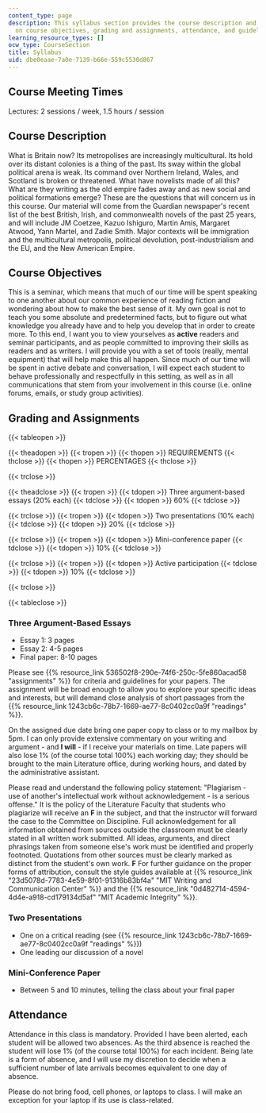 ```yaml
---
content_type: page
description: This syllabus section provides the course description and information
  on course objectives, grading and assignments, attendance, and guidelines for citations.
learning_resource_types: []
ocw_type: CourseSection
title: Syllabus
uid: dbe0eaae-7a0e-7139-b66e-559c5530d867
---
```


Course Meeting Times
--------------------

Lectures: 2 sessions / week, 1.5 hours / session

Course Description
------------------

What is Britain now? Its metropolises are increasingly multicultural. Its hold over its distant colonies is a thing of the past. Its sway within the global political arena is weak. Its command over Northern Ireland, Wales, and Scotland is broken or threatened. What have novelists made of all this? What are they writing as the old empire fades away and as new social and political formations emerge? These are the questions that will concern us in this course. Our material will come from the Guardian newspaper's recent list of the best British, Irish, and commonwealth novels of the past 25 years, and will include JM Coetzee, Kazuo Ishiguro, Martin Amis, Margaret Atwood, Yann Martel, and Zadie Smith. Major contexts will be immigration and the multicultural metropolis, political devolution, post-industrialism and the EU, and the New American Empire.

Course Objectives
-----------------

This is a seminar, which means that much of our time will be spent speaking to one another about our common experience of reading fiction and wondering about how to make the best sense of it. My own goal is not to teach you some absolute and predetermined facts, but to figure out what knowledge you already have and to help you develop that in order to create more. To this end, I want you to view yourselves as **active** readers and seminar participants, and as people committed to improving their skills as readers and as writers. I will provide you with a set of tools (really, mental equipment) that will help make this all happen. Since much of our time will be spent in active debate and conversation, I will expect each student to behave professionally and respectfully in this setting, as well as in all communications that stem from your involvement in this course (i.e. online forums, emails, or study group activities).

Grading and Assignments
-----------------------

{{< tableopen >}}


{{< theadopen >}}
{{< tropen >}}
{{< thopen >}}
REQUIREMENTS
{{< thclose >}}
{{< thopen >}}
PERCENTAGES
{{< thclose >}}

{{< trclose >}}

{{< theadclose >}}
{{< tropen >}}
{{< tdopen >}}
Three argument-based essays (20% each)
{{< tdclose >}}
{{< tdopen >}}
60%
{{< tdclose >}}

{{< trclose >}}
{{< tropen >}}
{{< tdopen >}}
Two presentations (10% each)
{{< tdclose >}}
{{< tdopen >}}
20%
{{< tdclose >}}

{{< trclose >}}
{{< tropen >}}
{{< tdopen >}}
Mini-conference paper
{{< tdclose >}}
{{< tdopen >}}
10%
{{< tdclose >}}

{{< trclose >}}
{{< tropen >}}
{{< tdopen >}}
Active participation
{{< tdclose >}}
{{< tdopen >}}
10%
{{< tdclose >}}

{{< trclose >}}

{{< tableclose >}}

### Three Argument-Based Essays

*   Essay 1: 3 pages
*   Essay 2: 4-5 pages
*   Final paper: 8-10 pages

Please see {{% resource_link 536502f8-290e-74f6-250c-5fe860acad58 "assignments" %}} for criteria and guidelines for your papers. The assignment will be broad enough to allow you to explore your specific ideas and interests, but will demand close analysis of short passages from the {{% resource_link 1243cb6c-78b7-1669-ae77-8c0402cc0a9f "readings" %}}.

On the assigned due date bring one paper copy to class or to my mailbox by 5pm. I can only provide extensive commentary on your writing and argument - and **I will** - if I receive your materials on time. Late papers will also lose 1% (of the course total 100%) each working day; they should be brought to the main Literature office, during working hours, and dated by the administrative assistant.

Please read and understand the following policy statement: "Plagiarism - use of another's intellectual work without acknowledgement - is a serious offense." It is the policy of the Literature Faculty that students who plagiarize will receive an **F** in the subject, and that the instructor will forward the case to the Committee on Discipline. Full acknowledgement for all information obtained from sources outside the classroom must be clearly stated in all written work submitted. All ideas, arguments, and direct phrasings taken from someone else's work must be identified and properly footnoted. Quotations from other sources must be clearly marked as distinct from the student's own work. **F** For further guidance on the proper forms of attribution, consult the style guides available at {{% resource_link "23d5078d-7783-4e59-8f01-91316b83bf4a" "MIT Writing and Communication Center" %}} and the {{% resource_link "0d482714-4594-4d4e-a918-cd179134d5af" "MIT Academic Integrity" %}}.

### Two Presentations

*   One on a critical reading (see {{% resource_link 1243cb6c-78b7-1669-ae77-8c0402cc0a9f "readings" %}})
*   One leading our discussion of a novel

### Mini-Conference Paper

*   Between 5 and 10 minutes, telling the class about your final paper

Attendance
----------

Attendance in this class is mandatory. Provided I have been alerted, each student will be allowed two absences. As the third absence is reached the student will lose 1% (of the course total 100%) for each incident. Being late is a form of absence, and I will use my discretion to decide when a sufficient number of late arrivals becomes equivalent to one day of absence.

Please do not bring food, cell phones, or laptops to class. I will make an exception for your laptop if its use is class-related.